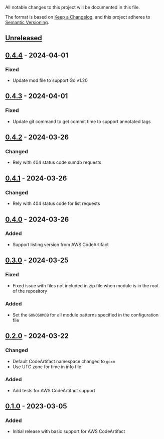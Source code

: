 All notable changes to this project will be documented in this file.

The format is based on [Keep a Changelog](https://keepachangelog.com/en/1.1.0/),
and this project adheres to [Semantic Versioning](https://semver.org/spec/v2.0.0.html).

## [Unreleased]

## [0.4.4] - 2024-04-01

### Fixed
- Update mod file to support Go v1.20

## [0.4.3] - 2024-04-01

### Fixed
- Update git command to get commit time to support annotated tags

## [0.4.2] - 2024-03-26

### Changed
- Rely with 404 status code sumdb requests

## [0.4.1] - 2024-03-26

### Changed
- Rely with 404 status code for list requests

## [0.4.0] - 2024-03-26

### Added
- Support listing version from AWS CodeArtifact

## [0.3.0] - 2024-03-25

### Fixed
- Fixed issue with files not included in zip file when module is in the root of the repository

### Added
- Set the `GONOSUMDB` for all module patterns specified in the configuration file

## [0.2.0] - 2024-03-22

### Changed
- Default CodeArtifact namespace changed to `goxm`
- Use UTC zone for time in info file

### Added
- Add tests for AWS CodeArtifact support

## [0.1.0] - 2023-03-05

### Added
- Initial release with basic support for AWS CodeArtifact


[unreleased]: https://github.com/go-goxm/goxm/compare/v0.4.4...HEAD
[0.4.4]: https://github.com/go-goxm/goxm/compare/v0.4.3...v0.4.4
[0.4.3]: https://github.com/go-goxm/goxm/compare/v0.4.2...v0.4.3
[0.4.2]: https://github.com/go-goxm/goxm/compare/v0.4.1...v0.4.2
[0.4.1]: https://github.com/go-goxm/goxm/compare/v0.4.0...v0.4.1
[0.4.0]: https://github.com/go-goxm/goxm/compare/v0.3.0...v0.4.0
[0.3.0]: https://github.com/go-goxm/goxm/compare/v0.2.0...v0.3.0
[0.2.0]: https://github.com/go-goxm/goxm/compare/v0.1.0...v0.2.0
[0.1.0]: https://github.com/go-goxm/goxm/releases/tag/v0.1.0
